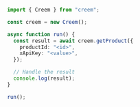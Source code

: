 <!-- Start SDK Example Usage [usage] -->
```typescript
import { Creem } from "creem";

const creem = new Creem();

async function run() {
  const result = await creem.getProduct({
    productId: "<id>",
    xApiKey: "<value>",
  });

  // Handle the result
  console.log(result);
}

run();

```
<!-- End SDK Example Usage [usage] -->